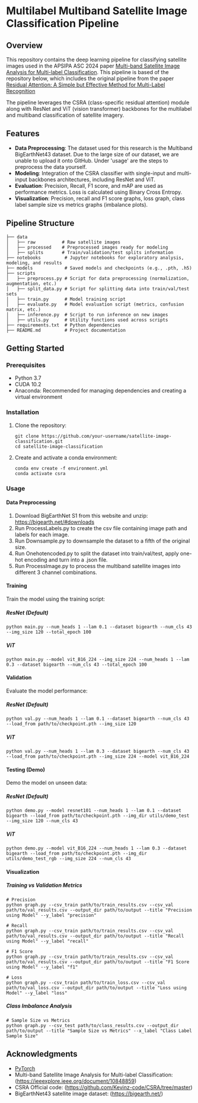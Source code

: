 # Multilabel Multiband Satellite Image Classification Pipeline

## Overview
This repository contains the deep learning pipeline for classifying satellite images used in the APSIPA ASC 2024 paper [Multi-band Satellite Image Analysis for Multi-label Classification](https://ieeexplore.ieee.org/document/10848859). This pipeline is based of the repository below, which includes the original pipeline from the paper [Residual Attention: A Simple but Effective Method for Multi-Label Recognition](https://github.com/Kevinz-code/CSRA)

The pipeline leverages the CSRA (class-specific residual attention) module along with ResNet and ViT (vision transformer) backbones for the multilabel and multiband classification of satellite imagery.

## Features
- **Data Preprocessing**: The dataset used for this research is the Multiband BigEarthNet43 dataset. Due to the large size of our dataset, we are unable to upload it onto GitHub. Under 'usage' are the steps to preprocess the data yourself.
- **Modeling**: Integration of the CSRA classifier with single-input and multi-input backbones architectures, including ResNet and ViT.
- **Evaluation**: Precision, Recall, F1 score, and mAP are used as performance metrics. Loss is calculated using Binary Cross Entropy.
- **Visualization**: Precision, recall and F1 score graphs, loss graph, class label sample size vs metrics graphs (imbalance plots).

## Pipeline Structure
```plaintext
├── data
│   ├── raw          # Raw satellite images
│   ├── processed    # Preprocessed images ready for modeling
│   ├── splits       # Train/validation/test splits information
├── notebooks         # Jupyter notebooks for exploratory analysis, modeling, and results
├── models            # Saved models and checkpoints (e.g., .pth, .h5)
├── scripts
│   ├── preprocess.py # Script for data preprocessing (normalization, augmentation, etc.)
│   ├── split_data.py # Script for splitting data into train/val/test sets
│   ├── train.py      # Model training script
│   ├── evaluate.py   # Model evaluation script (metrics, confusion matrix, etc.)
│   ├── inference.py  # Script to run inference on new images
│   ├── utils.py      # Utility functions used across scripts
├── requirements.txt  # Python dependencies
├── README.md         # Project documentation
```


## Getting Started

### Prerequisites
- Python 3.7
- CUDA 10.2
- Anaconda: Recommended for managing dependencies and creating a virtual environment

### Installation
1. Clone the repository:
   ```shell
   git clone https://github.com/your-username/satellite-image-classification.git
   cd satellite-image-classification
   ```
2. Create and activate a conda environment:
   ```shell
   conda env create -f environment.yml
   conda activate csra
   ```

### Usage

#### Data Preprocessing
  1. Download BigEarthNet S1 from this website and unzip: https://bigearth.net/#downloads
  2. Run ProcessLabels.py to create the csv file containing image path and labels for each image.
  3. Run Downsample.py to downsample the dataset to a fifth of the original size.
  4. Run Onehotencoded.py to split the dataset into train/val/test, apply one-hot encoding and turn into a .json file.
  5. Run ProcessImage.py to process the multiband satellite images into different 3 channel combinations.

#### Training
Train the model using the training script:
##### ResNet (Default)
```shell
python main.py --num_heads 1 --lam 0.1 --dataset bigearth --num_cls 43 --img_size 120 --total_epoch 100
```
##### ViT
```shell
python main.py --model vit_B16_224 --img_size 224 --num_heads 1 --lam 0.3 --dataset bigearth --num_cls 43 --total_epoch 100
```

#### Validation
Evaluate the model performance:

##### ResNet (Default)
```shell
python val.py --num_heads 1 --lam 0.1 --dataset bigearth --num_cls 43 --load_from path/to/checkpoint.pth --img_size 120
```

##### ViT
```shell
python val.py --num_heads 1 --lam 0.3 --dataset bigearth --num_cls 43 --load_from path/to/checkpoint.pth --img_size 224 --model vit_B16_224
```
#### Testing (Demo)
Demo the model on unseen data:

##### ResNet (Default)
```shell
python demo.py --model resnet101 --num_heads 1 --lam 0.1 --dataset bigearth --load_from path/to/checkpoint.pth --img_dir utils/demo_test --img_size 120 --num_cls 43
```

##### ViT
```shell
python demo.py --model vit_B16_224 --num_heads 1 --lam 0.3 --dataset bigearth --load_from path/to/checkpoint.pth --img_dir utils/demo_test_rgb --img_size 224 --num_cls 43
```


#### Visualization

##### Training vs Validation Metrics
```shell
# Precision
python graph.py --csv_train path/to/train_results.csv --csv_val path/to/val_results.csv --output_dir path/to/output --title "Precision using Model" --y_label "precision"

# Recall
python graph.py --csv_train path/to/train_results.csv --csv_val path/to/val_results.csv --output_dir path/to/output --title "Recall using Model" --y_label "recall"

# F1 Score
python graph.py --csv_train path/to/train_results.csv --csv_val path/to/val_results.csv --output_dir path/to/output --title "F1 Score using Model" --y_label "f1"

# Loss
python graph.py --csv_train path/to/train_loss.csv --csv_val path/to/val_loss.csv --output_dir path/to/output --title "Loss using Model" --y_label "loss"
```

##### Class Imbalance Analysis
```shell
# Sample Size vs Metrics
python graph.py --csv_test path/to/class_results.csv --output_dir path/to/output --title "Sample Size vs Metrics" --x_label "Class Label Sample Size"
```


## Acknowledgments
- [PyTorch](https://pytorch.org/)
- Multi-band Satellite Image Analysis for Multi-label Classification: (https://ieeexplore.ieee.org/document/10848859)
- CSRA Official code: (https://github.com/Kevinz-code/CSRA/tree/master)
- BigEarthNet43 satellite image dataset: (https://bigearth.net/)
